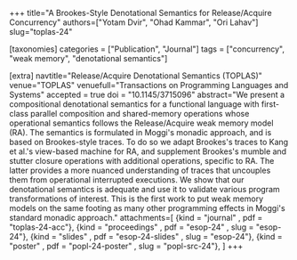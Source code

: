 +++
title="A Brookes-Style Denotational Semantics for Release/Acquire Concurrency"
authors=["Yotam Dvir", "Ohad Kammar", "Ori Lahav"]
slug="toplas-24"

[taxonomies]
categories = ["Publication", "Journal"]
tags = ["concurrency", "weak memory", "denotational semantics"]

[extra]
navtitle="Release/Acquire Denotational Semantics (TOPLAS)"
venue="TOPLAS"
venuefull="Transactions on Programming Languages and Systems"
accepted = true
doi = "10.1145/3715096"
abstract="We present a compositional denotational semantics for a functional language with first-class parallel composition and shared-memory operations whose operational semantics follows the Release/Acquire weak memory model (RA). The semantics is formulated in Moggi's monadic approach, and is based on Brookes-style traces. To do so we adapt Brookes's traces to Kang et al.'s view-based machine for RA, and supplement Brookes's mumble and stutter closure operations with additional operations, specific to RA. The latter provides a more nuanced understanding of traces that uncouples them from operational interrupted executions. We show that our denotational semantics is adequate and use it to validate various program transformations of interest. This is the first work to put weak memory models on the same footing as many other programming effects in Moggi's standard monadic approach."
attachments=[
  {kind = "journal"     , pdf = "toplas-24-acc"},
  {kind = "proceedings" , pdf = "esop-24" , slug = "esop-24"},
  {kind = "slides"      , pdf = "esop-24-slides" , slug = "esop-24"},
  {kind = "poster"      , pdf = "popl-24-poster" , slug = "popl-src-24"},
]
+++

